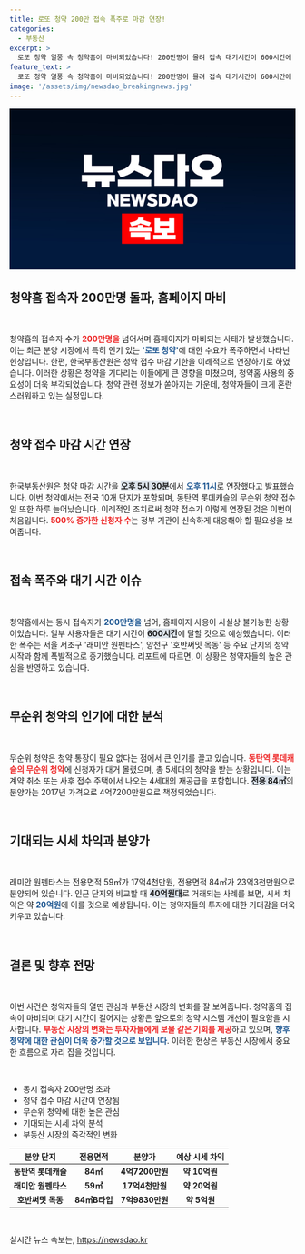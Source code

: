 ```yaml
---
title: 로또 청약 200만 접속 폭주로 마감 연장!
categories:
  - 부동산
excerpt: >
  로또 청약 열풍 속 청약홈이 마비되었습니다! 200만명이 몰려 접속 대기시간이 600시간에 달하며, 한국부동산원은 접수 마감 기한을 이례적으로 연장했습니다. 최대 20억원의 시세 차익이 기대되는 단지에 신청자들이 대거 몰렸습니다.
feature_text: >
  로또 청약 열풍 속 청약홈이 마비되었습니다! 200만명이 몰려 접속 대기시간이 600시간에 달하며, 한국부동산원은 접수 마감 기한을 이례적으로 연장했습니다. 최대 20억원의 시세 차익이 기대되는 단지에 신청자들이 대거 몰렸습니다.
image: '/assets/img/newsdao_breakingnews.jpg'
---
```


<p><img src="/assets/img/newsdao_breakingnews.jpg" alt="ontimetimes 속보" /></p>

<h2 data-ke-size="size26">청약홈 접속자 200만명 돌파, 홈페이지 마비</h2>

<p data-ke-size="size16">&nbsp;</p>

<p>청약홈의 접속자 수가 <b><span style="color: #ee2323;">200만명을</span></b> 넘어서며 홈페이지가 마비되는 사태가 발생했습니다. 이는 최근 분양 시장에서 특히 인기 있는 <b><span style="color: #1a5490;">'로또 청약'</span></b>에 대한 수요가 폭주하면서 나타난 현상입니다. 한편, 한국부동산원은 청약 접수 마감 기한을 이례적으로 연장하기로 하였습니다. 이러한 상황은 청약을 기다리는 이들에게 큰 영향을 미쳤으며, 청약홈 사용의 중요성이 더욱 부각되었습니다. 청약 관련 정보가 쏟아지는 가운데, 청약자들이 크게 혼란스러워하고 있는 실정입니다.</p>

<p data-ke-size="size16">&nbsp;</p>

<h2 data-ke-size="size26">청약 접수 마감 시간 연장</h2>

<p data-ke-size="size16">&nbsp;</p>

<p>한국부동산원은 청약 마감 시간을 <b><span style="background-color: #21538527;">오후 5시 30분</span></b>에서 <b><span style="color: #1a5490;">오후 11시</span></b>로 연장했다고 발표했습니다. 이번 청약에서는 전국 10개 단지가 포함되며, 동탄역 롯데캐슬의 무순위 청약 접수일 또한 하루 늘어났습니다. 이례적인 조치로써 청약 접수가 이렇게 연장된 것은 이번이 처음입니다. <b><span style="color: #ee2323;">500% 증가한 신청자 수</span></b>는 정부 기관이 신속하게 대응해야 할 필요성을 보여줍니다.</p>

<p data-ke-size="size16">&nbsp;</p>

<h2 data-ke-size="size26">접속 폭주와 대기 시간 이슈</h2>

<p data-ke-size="size16">&nbsp;</p>

<p>청약홈에서는 동시 접속자가 <b><span style="color: #1a5490;">200만명을</span></b> 넘어, 홈페이지 사용이 사실상 불가능한 상황이었습니다. 일부 사용자들은 대기 시간이 <b><span style="background-color: #21538527;">600시간</span></b>에 달할 것으로 예상했습니다. 이러한 폭주는 서울 서초구 '래미안 원펜타스', 양천구 '호반써밋 목동' 등 주요 단지의 청약 시작과 함께 폭발적으로 증가했습니다. 리포트에 따르면, 이 상황은 청약자들의 높은 관심을 반영하고 있습니다.</p>

<p data-ke-size="size16">&nbsp;</p>

<h2 data-ke-size="size26">무순위 청약의 인기에 대한 분석</h2>

<p data-ke-size="size16">&nbsp;</p>

<p>무순위 청약은 청약 통장이 필요 없다는 점에서 큰 인기를 끌고 있습니다. <b><span style="color: #ee2323;">동탄역 롯데캐슬의 무순위 청약</span></b>에 신청자가 대거 몰렸으며, 총 5세대의 청약을 받는 상황입니다. 이는 계약 취소 또는 사후 접수 주택에서 나오는 4세대의 재공급을 포함합니다. <b><span style="background-color: #21538527;">전용 84㎡</span></b>의 분양가는 2017년 가격으로 4억7200만원으로 책정되었습니다.</p>

<p data-ke-size="size16">&nbsp;</p>

<h2 data-ke-size="size26">기대되는 시세 차익과 분양가</h2>

<p data-ke-size="size16">&nbsp;</p>

<p>래미안 원펜타스는 전용면적 59㎡가 17억4천만원, 전용면적 84㎡가 23억3천만원으로 분양되어 있습니다. 인근 단지와 비교할 때 <b><span style="background-color: #21538527;">40억원대</span></b>로 거래되는 사례를 보면, 시세 차익은 약 <b><span style="color: #1a5490;">20억원</span></b>에 이를 것으로 예상됩니다. 이는 청약자들의 투자에 대한 기대감을 더욱 키우고 있습니다.</p>

<p data-ke-size="size16">&nbsp;</p>

<h2 data-ke-size="size26">결론 및 향후 전망</h2>

<p data-ke-size="size16">&nbsp;</p>

<p>이번 사건은 청약자들의 열띤 관심과 부동산 시장의 변화를 잘 보여줍니다. 청약홈의 접속이 마비되며 대기 시간이 길어지는 상황은 앞으로의 청약 시스템 개선이 필요함을 시사합니다. <b><span style="color: #ee2323;">부동산 시장의 변화는 투자자들에게 보물 같은 기회를 제공</span></b>하고 있으며, <b><span style="color: #1a5490;">향후 청약에 대한 관심이 더욱 증가할 것으로 보입니다</span></b>. 이러한 현상은 부동산 시장에서 중요한 흐름으로 자리 잡을 것입니다.</p>

<p data-ke-size="size16">&nbsp;</p>

<ul>
    <li>동시 접속자 200만명 초과</li>
    <li>청약 접수 마감 시간이 연장됨</li>
    <li>무순위 청약에 대한 높은 관심</li>
    <li>기대되는 시세 차익 분석</li>
    <li>부동산 시장의 즉각적인 변화</li>
</ul>

<table>
    <thead>
        <tr>
            <th style="text-align: center; height: 17px;"><b>분양 단지</b></th>
            <th style="text-align: center; height: 17px;"><b>전용면적</b></th>
            <th style="text-align: center; height: 17px;"><b>분양가</b></th>
            <th style="text-align: center; height: 17px;"><b>예상 시세 차익</b></th>
        </tr>
    </thead>
    <tbody>
        <tr>
            <td style="text-align: center; height: 17px;"><b>동탄역 롯데캐슬</b></td>
            <td style="text-align: center; height: 17px;"><b>84㎡</b></td>
            <td style="text-align: center; height: 17px;"><b>4억7200만원</b></td>
            <td style="text-align: center; height: 17px;"><b>약 10억원</b></td>
        </tr>
        <tr>
            <td style="text-align: center; height: 17px;"><b>래미안 원펜타스</b></td>
            <td style="text-align: center; height: 17px;"><b>59㎡</b></td>
            <td style="text-align: center; height: 17px;"><b>17억4천만원</b></td>
            <td style="text-align: center; height: 17px;"><b>약 20억원</b></td>
        </tr>
        <tr>
            <td style="text-align: center; height: 17px;"><b>호반써밋 목동</b></td>
            <td style="text-align: center; height: 17px;"><b>84㎡B타입</b></td>
            <td style="text-align: center; height: 17px;"><b>7억9830만원</b></td>
            <td style="text-align: center; height: 17px;"><b>약 5억원</b></td>
        </tr>
    </tbody>
</table>

<p data-ke-size="size16">&nbsp;</p>
실시간 뉴스 속보는, <a href="https://newsdao.kr" rel="dofollow">https://newsdao.kr</a>


